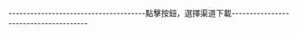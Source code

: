 








--------------------------------------點擊按鈕，選擇渠道下載--------------------------------------









